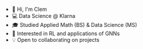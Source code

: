 - :metal: Hi, I'm Clem
- :computer: Data Science @ Klarna
- :mortar_board: Studied Applied Math (BS) & Data Science (MS)
- :thinking: Interested in RL and applications of GNNs
- :bulb: Open to collaborating on projects
